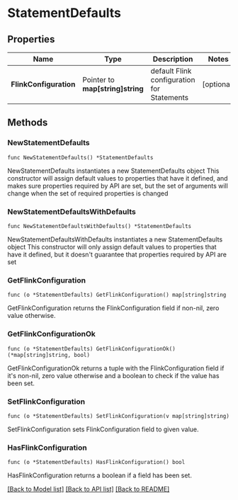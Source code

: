 # StatementDefaults

## Properties

Name | Type | Description | Notes
------------ | ------------- | ------------- | -------------
**FlinkConfiguration** | Pointer to **map[string]string** | default Flink configuration for Statements | [optional] 

## Methods

### NewStatementDefaults

`func NewStatementDefaults() *StatementDefaults`

NewStatementDefaults instantiates a new StatementDefaults object
This constructor will assign default values to properties that have it defined,
and makes sure properties required by API are set, but the set of arguments
will change when the set of required properties is changed

### NewStatementDefaultsWithDefaults

`func NewStatementDefaultsWithDefaults() *StatementDefaults`

NewStatementDefaultsWithDefaults instantiates a new StatementDefaults object
This constructor will only assign default values to properties that have it defined,
but it doesn't guarantee that properties required by API are set

### GetFlinkConfiguration

`func (o *StatementDefaults) GetFlinkConfiguration() map[string]string`

GetFlinkConfiguration returns the FlinkConfiguration field if non-nil, zero value otherwise.

### GetFlinkConfigurationOk

`func (o *StatementDefaults) GetFlinkConfigurationOk() (*map[string]string, bool)`

GetFlinkConfigurationOk returns a tuple with the FlinkConfiguration field if it's non-nil, zero value otherwise
and a boolean to check if the value has been set.

### SetFlinkConfiguration

`func (o *StatementDefaults) SetFlinkConfiguration(v map[string]string)`

SetFlinkConfiguration sets FlinkConfiguration field to given value.

### HasFlinkConfiguration

`func (o *StatementDefaults) HasFlinkConfiguration() bool`

HasFlinkConfiguration returns a boolean if a field has been set.


[[Back to Model list]](../README.md#documentation-for-models) [[Back to API list]](../README.md#documentation-for-api-endpoints) [[Back to README]](../README.md)



